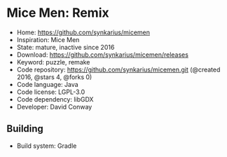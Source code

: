 # Mice Men: Remix

- Home: https://github.com/synkarius/micemen
- Inspiration: Mice Men
- State: mature, inactive since 2016
- Download: https://github.com/synkarius/micemen/releases
- Keyword: puzzle, remake
- Code repository: https://github.com/synkarius/micemen.git (@created 2016, @stars 4, @forks 0)
- Code language: Java
- Code license: LGPL-3.0
- Code dependency: libGDX
- Developer: David Conway

## Building

- Build system: Gradle
